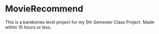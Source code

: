 # MovieRecommend
This is a barebones level project for my 5th Semester Class Project. Made within 10 hours or less.
